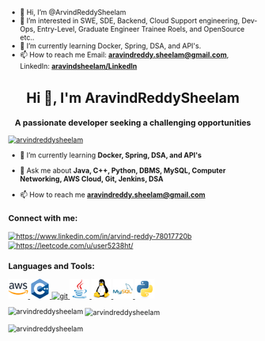 - 👋 Hi, I’m @ArvindReddySheelam
- 👀 I’m interested in SWE, SDE, Backend, Cloud Support engineering, Dev-Ops, Entry-Level, Graduate Engineer Trainee Roels, and OpenSource etc..
- 🌱 I’m currently learning Docker, Spring, DSA, and API's.
- 📫 How to reach me Email: **aravindreddy.sheelam@gmail.com**, LinkedIn: **[aravindsheelam/LinkedIn](https://www.linkedin.com/in/aravindsheelam/)**

<h1 align="center">Hi 👋, I'm AravindReddySheelam</h1>
<h3 align="center">A passionate developer seeking a challenging opportunities</h3>

<p align="left"> <a href="https://github.com/ryo-ma/github-profile-trophy"><img src="https://github-profile-trophy.vercel.app/?username=arvindreddysheelam" alt="arvindreddysheelam" /></a> </p>

- 🌱 I’m currently learning **Docker, Spring, DSA, and API's**

- 💬 Ask me about **Java, C++, Python, DBMS, MySQL, Computer Networking, AWS Cloud, Git, Jenkins, DSA**

- 📫 How to reach me **aravindreddy.sheelam@gmail.com**

<h3 align="left">Connect with me:</h3>
<p align="left">
<a href="https://www.linkedin.com/in/arvind-reddy-78017720b/" target="blank"><img align="center" src="https://raw.githubusercontent.com/rahuldkjain/github-profile-readme-generator/master/src/images/icons/Social/linked-in-alt.svg" alt="https://www.linkedin.com/in/arvind-reddy-78017720b" height="30" width="40" /></a>
<a href="https://www.leetcode.com/https://leetcode.com/u/user5238ht/" target="blank"><img align="center" src="https://raw.githubusercontent.com/rahuldkjain/github-profile-readme-generator/master/src/images/icons/Social/leet-code.svg" alt="https://leetcode.com/u/user5238ht/" height="30" width="40" /></a>
</p>

<h3 align="left">Languages and Tools:</h3>
<p align="left"> <a href="https://aws.amazon.com" target="_blank" rel="noreferrer"> <img src="https://raw.githubusercontent.com/devicons/devicon/master/icons/amazonwebservices/amazonwebservices-original-wordmark.svg" alt="aws" width="40" height="40"/> </a> <a href="https://www.w3schools.com/cpp/" target="_blank" rel="noreferrer"> <img src="https://raw.githubusercontent.com/devicons/devicon/master/icons/cplusplus/cplusplus-original.svg" alt="cplusplus" width="40" height="40"/> </a> <a href="https://git-scm.com/" target="_blank" rel="noreferrer"> <img src="https://www.vectorlogo.zone/logos/git-scm/git-scm-icon.svg" alt="git" width="40" height="40"/> </a> <a href="https://www.java.com" target="_blank" rel="noreferrer"> <img src="https://raw.githubusercontent.com/devicons/devicon/master/icons/java/java-original.svg" alt="java" width="40" height="40"/> </a> <a href="https://www.linux.org/" target="_blank" rel="noreferrer"> <img src="https://raw.githubusercontent.com/devicons/devicon/master/icons/linux/linux-original.svg" alt="linux" width="40" height="40"/> </a> <a href="https://www.mysql.com/" target="_blank" rel="noreferrer"> <img src="https://raw.githubusercontent.com/devicons/devicon/master/icons/mysql/mysql-original-wordmark.svg" alt="mysql" width="40" height="40"/> </a> <a href="https://www.python.org" target="_blank" rel="noreferrer"> <img src="https://raw.githubusercontent.com/devicons/devicon/master/icons/python/python-original.svg" alt="python" width="40" height="40"/> </a> </p>

<p><img align="left" src="https://github-readme-stats.vercel.app/api/top-langs?username=arvindreddysheelam&show_icons=true&locale=en&layout=compact" alt="arvindreddysheelam" /></p>

<p>&nbsp;<img align="center" src="https://github-readme-stats.vercel.app/api?username=arvindreddysheelam&show_icons=true&locale=en" alt="arvindreddysheelam" /></p>

<p><img align="center" src="https://github-readme-streak-stats.herokuapp.com/?user=arvindreddysheelam&" alt="arvindreddysheelam" /></p>
